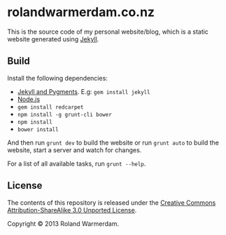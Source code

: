 rolandwarmerdam.co.nz
=====================

This is the source code of my personal website/blog, which is a static website generated using [Jekyll][].


Build
-----
Install the following dependencies:

 * [Jekyll and Pygments][jekyll-install]. E.g: `gem install jekyll`
 * [Node.js][]
 * `gem install redcarpet`
 * `npm install -g grunt-cli bower`
 * `npm install`
 * `bower install`

And then run `grunt dev` to build the website or run `grunt auto` to build the website, start a server and watch for changes.

For a list of all available tasks, run `grunt --help`.


License
-------
The contents of this repository is released under the [Creative Commons Attribution-ShareAlike 3.0 Unported License][license].

Copyright © 2013 Roland Warmerdam.


[jekyll]: https://github.com/mojombo/jekyll
[jekyll-install]: https://github.com/mojombo/jekyll/wiki/Install
[node.js]: http://nodejs.org/
[license]: http://creativecommons.org/licenses/by-sa/3.0/
